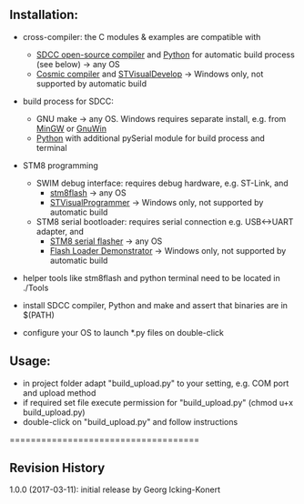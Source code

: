 Installation:
-------------

  - cross-compiler: the C modules & examples are compatible with
    - [SDCC open-source compiler](http://sdcc.sourceforge.net/) and [Python](https://www.python.org/) for automatic build process (see below) -> any OS
    - [Cosmic compiler](http://www.cosmic-software.com/) and [STVisualDevelop](http://www.st.com) -> Windows only, not supported by automatic build
  
  - build process for SDCC:
    - GNU make -> any OS. Windows requires separate install, e.g. from [MinGW](http://www.mingw.org) or [GnuWin](http://gnuwin32.sourceforge.net/packages/make.htm)
    - [Python](https://www.python.org/) with additional pySerial module for build process and terminal

  - STM8 programming 
    - SWIM debug interface: requires debug hardware, e.g. ST-Link, and 
      - [stm8flash](https://github.com/vdudouyt/stm8flash) -> any OS
      - [STVisualProgrammer](http://www.st.com) -> Windows only, not supported by automatic build
    - STM8 serial bootloader: requires serial connection e.g. USB<->UART adapter, and
      - [STM8 serial flasher](https://github.com/gicking/STM8_serial_flasher) -> any OS
      - [Flash Loader Demonstrator](http://www.st.com) -> Windows only, not supported by automatic build
      
  - helper tools like stm8flash and python terminal need to be located in ./Tools
  - install SDCC compiler, Python and make and assert that binaries are in $(PATH)
  - configure your OS to launch *.py files on double-click


Usage:
------

  - in project folder adapt "build_upload.py" to your setting, e.g. COM port and upload method
  - if required set file execute permission for "build_upload.py" (chmod u+x build_upload.py)
  - double-click on "build_upload.py" and follow instructions

====================================

Revision History
----------------

1.0.0 (2017-03-11): initial release by Georg Icking-Konert

